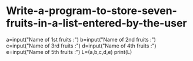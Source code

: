 # Write-a-program-to-store-seven-fruits-in-a-list-entered-by-the-user
a=input("Name of 1st fruits :")
b=input("Name of 2nd fruits :")
c=input("Name of 3rd fruits :")
d=input("Name of 4th fruits :")
e=input("Name of 5th fruits :")
L=(a,b,c,d,e)
print(L)
